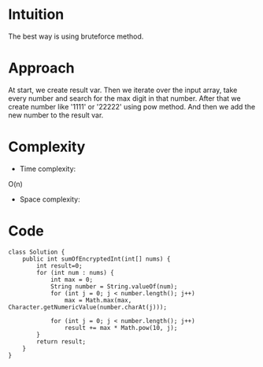 # Intuition
<!-- Describe your first thoughts on how to solve this problem. -->
The best way is using bruteforce method.
# Approach
<!-- Describe your approach to solving the problem. -->
At start, we create result var. Then we iterate over the input array, take every number and search for the max digit in that number. After that we create number like '1111' or '22222' using pow method. And then we add the new number to the result var.

# Complexity
- Time complexity:
<!-- Add your time complexity here, e.g. $$O(n)$$ -->
O(n)
- Space complexity:
<!-- Add your space complexity here, e.g. $$O(n)$$ -->

# Code
```
class Solution {
    public int sumOfEncryptedInt(int[] nums) {
        int result=0;
        for (int num : nums) {
            int max = 0;
            String number = String.valueOf(num);
            for (int j = 0; j < number.length(); j++) 
                max = Math.max(max, Character.getNumericValue(number.charAt(j)));
            
            for (int j = 0; j < number.length(); j++)
                result += max * Math.pow(10, j);
        }
        return result;
    }
}
```